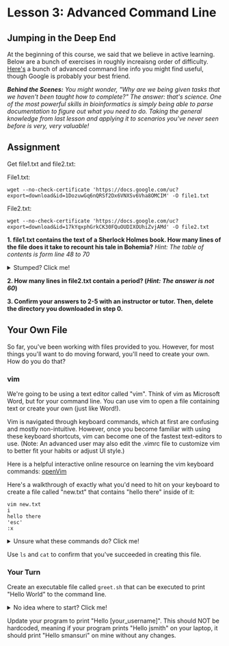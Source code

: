 # Lesson 3: Advanced Command Line

## Jumping in the Deep End

At the beginning of this course, we said that we believe in active learning. Below are a bunch of exercises in roughly increaisng order of difficulty. [Here's](/extras/2.1_AdvancedCommands.md) a bunch of advanced command line info you might find useful, though Google is probably your best friend.

***Behind the Scenes:** You might wonder, "Why are we being given tasks that we haven't been taught how to complete?" The answer: that's science. One of the most powerful skills in bioinformatics is simply being able to parse documentation to figure out what you need to do. Taking the general knowledge from last lesson and applying it to scenarios you've never seen before is very, very valuable!*

## Assignment
<!--
**(0.) Copy-paste the following command into your terminal in order and hit enter.**
`cp -r ~/../smansuri/week2/ ~`
**1. Enter the directory that was just created**
**2. Name all of the files (not other directories!) inside this directory. How many are there?**
**3. Execute the "instructions" file, and follow the prompts. (hint: `./instructions`)**
-->

Get file1.txt and file2.txt:

File1.txt: 
```shell
wget --no-check-certificate 'https://docs.google.com/uc?export=download&id=1DozuwGq6nQRSf2Dx6VNXSv6Vha8OMCIM' -O file1.txt
```

File2.txt: 
```shell
wget --no-check-certificate 'https://docs.google.com/uc?export=download&id=17kYqxphGrkCK30FQuOUDIXOUhiZvjAMd' -O file2.txt
```
**1. file1.txt contains the text of a Sherlock Holmes book. How many lines of the file does it take to recount his tale in Bohemia?**
*Hint: The table of contents is form line 48 to 70*
<details>
  <summary>Stumped? Click me!</summary>
    
  Does this command give you an idea of what you can search for?
  
  ```shell
  head -n 70 file1.txt | tail -n 22
  ```
  You can also use command `awk` which is a great multipurpose effecitent text processing command.
  ```shell
  awk "NR<70" file1.txt | awk "NR>48"
  ```
</details>

**2. How many lines in file2.txt contain a period? (*Hint: The answer is not 60*)**

**3. Confirm your answers to 2-5 with an instructor or tutor. Then, delete the directory you downloaded in step 0.**

## Your Own File

So far, you've been working with files provided to you. However, for most things you'll want to do moving forward, you'll need to create your own. How do you do that?

### vim

We're going to be using a text editor called "vim". Think of vim as Microsoft Word, but for your command line. You can use vim to open a file containing text or create your own (just like Word!).

Vim is navigated through keyboard commands, which at first are confusing and mostly non-intuitive. However, once you become familiar with using these keyboard shortcuts, vim can become one of the fastest text-editors to use. (Note: An advanced user may also edit the .vimrc file to customize vim to better fit your habits or adjust UI style.)
  
Here is a helpful interactive online resource on learning the vim keyboard commands: [openVim](https://www.openvim.com/)
  
Here's a walkthrough of exactly what you'd need to hit on your keyboard to create a file called "new.txt" that contains "hello there" inside of it:

```
vim new.txt
i
hello there
'esc'
:x
```

<details>
  <summary>Unsure what these commands do? Click me!</summary>
  
  1. `vim new.txt` - Open a file called new.txt in vim. If no file exists in the directory (true for us!) create a new one
  2. `i` - Moves you into insert mode (where you're actually allowed to type) 
  3. `hello there` - Adds text into the file
  4. `esc` - Moves out of insert mode
  5. `:x` - Saves and quits the file
</details>

Use `ls` and `cat` to confirm that you've succeeded in creating this file.

### Your Turn
Create an executable file called `greet.sh` that can be executed to print "Hello World" to the command line. 

<details>
  <summary>No idea where to start? Click me!</summary>
  
  Tackle these subproblems:
  1. What is an executable file?
  2. How do I make a file print "Hello World"?
  3. How can I execute a file?
  4. [Optional, depending on if #3 fails] How can I make a file executable?
</details>

Update your program to print "Hello [your_username]". This should NOT be hardcoded, meaning if your program prints "Hello jsmith" on your laptop, it should print "Hello smansuri" on mine without any changes.
